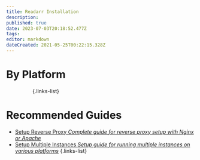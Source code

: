 ```yaml
---
title: Readarr Installation
description: 
published: true
date: 2023-07-03T20:18:52.477Z
tags: 
editor: markdown
dateCreated: 2021-05-25T00:22:15.328Z
---
```


# By Platform
[<i class="fab fa-windows" style="font-size: 3em;"></i>](/readarr/installation/windows)&emsp;[<i class="fab fa-linux" style="font-size: 3em;"></i>](/readarr/installation/linux)&emsp;[<i class="fab fa-apple" style="font-size: 3em;"></i>](/readarr/installation/macos)&emsp;[<i class="fab fa-freebsd" style="font-size: 3em;"></i>](/readarr/installation/freebsd)&emsp;[<i class="fab fa-docker" style="font-size: 3em;"></i>](/readarr/installation/docker)&emsp;{.links-list}

# Recommended Guides
- [Setup Reverse Proxy *Complete guide for reverse proxy setup with Nginx or Apache*](/readarr/installation/reverse-proxy)
- [Setup Multiple Instances *Setup guide for running multiple instances on various platforms*](/readarr/installation/multiple-instances)
{.links-list}
